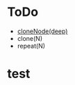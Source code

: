 # ToDo
* [cloneNode(deep)](https://developer.mozilla.org/en-US/docs/Web/API/Node/cloneNode)
* clone(N)
* repeat(N)


# test
